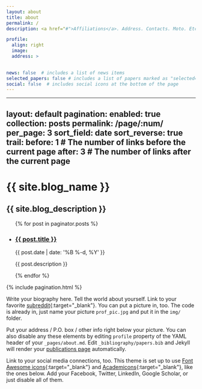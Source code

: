 ```yaml
---
layout: about
title: about
permalink: /
description: <a href="#">Affiliations</a>. Address. Contacts. Moto. Etc.

profile:
  align: right
  image: 
  address: >
 

news: false  # includes a list of news items
selected_papers: false # includes a list of papers marked as "selected={true}"
social: false  # includes social icons at the bottom of the page
---
```


---
layout: default
pagination:
  enabled: true
  collection: posts
  permalink: /page/:num/
  per_page: 3
  sort_field: date
  sort_reverse: true
  trail:
    before: 1 # The number of links before the current page
    after: 3  # The number of links after the current page
---

<div class="post">

  <div class="header-bar">
    <h1>{{ site.blog_name }}</h1>
    <h2>{{ site.blog_description }}</h2>
  </div>


  <ul class="post-list">
    {% for post in paginator.posts %}
      <li>
        <h3><a class="post-title" href="{{ post.url | prepend: site.baseurl }}">{{ post.title }}</a></h3>
        <p class="post-meta">{{ post.date | date: '%B %-d, %Y' }}</p>
        <p>{{ post.description }}</p>
      </li>
    {% endfor %}
  </ul>

  {% include pagination.html %}

</div>




Write your biography here. Tell the world about yourself. Link to your favorite [subreddit](http://reddit.com){:target="\_blank"}. You can put a picture in, too. The code is already in, just name your picture `prof_pic.jpg` and put it in the `img/` folder.

Put your address / P.O. box / other info right below your picture. You can also disable any these elements by editing `profile` property of the YAML header of your `_pages/about.md`. Edit `_bibliography/papers.bib` and Jekyll will render your [publications page](/al-folio/publications/) automatically.

Link to your social media connections, too. This theme is set up to use [Font Awesome icons](http://fortawesome.github.io/Font-Awesome/){:target="\_blank"} and [Academicons](https://jpswalsh.github.io/academicons/){:target="\_blank"}, like the ones below. Add your Facebook, Twitter, LinkedIn, Google Scholar, or just disable all of them.
